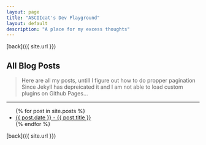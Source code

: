 ```yaml
---
layout: page
title: "ASCIIcat's Dev Playground"
layout: default
description: "A place for my excess thoughts"
---
```

[back]({{ site.url }})


## [](#header-2) All Blog Posts

> Here are all my posts, untill I figure out how to do propper pagination
> Since Jekyll has depreicated it and I am not able to load custom plugins
> on Github Pages...

* * *

<ul>
  {% for post in site.posts %}
    <li>
      <a href="{{ post.url }}">{{ post.date }} - {{ post.title }}</a>
    </li>
  {% endfor %}
</ul>

[back]({{ site.url }})
